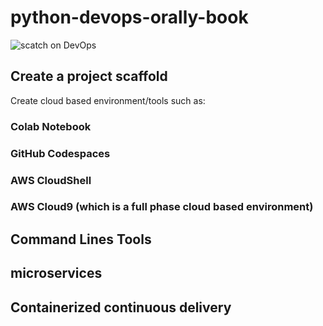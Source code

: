 # python-devops-orally-book

![scatch on DevOps](https://user-images.githubusercontent.com/101976727/229347390-d22a1b00-c970-4c82-8ea7-9cdcbeeaedbc.png)

## Create a project scaffold
Create cloud based environment/tools such as:
### Colab Notebook
### GitHub Codespaces
### AWS CloudShell 
### AWS Cloud9 (which is a full phase cloud based environment)



## Command Lines Tools



## microservices



## Containerized continuous delivery 
